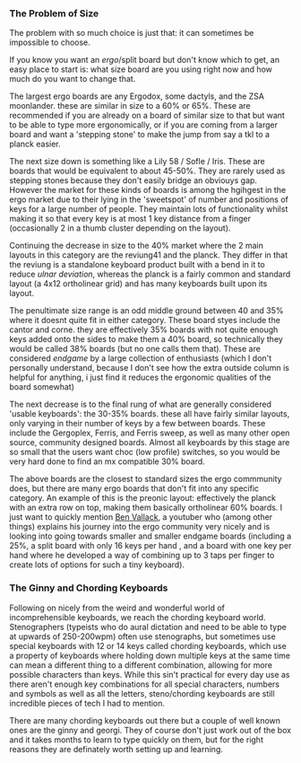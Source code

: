 ### The Problem of Size
The problem with so much choice is just that: it can sometimes be impossible to choose.

If you know you want an *ergo*/split board but don't know which to get, an easy place to start is: what size board are you using right now and how much do you want to change that.

The largest ergo boards are any Ergodox, some dactyls, and the ZSA moonlander. these are similar in size to a 60% or 65%. These are recommended if you are already on a board of similar size to that but want to be able to type more ergonomically, or if you are coming from a larger board and want a 'stepping stone' to make the jump from say a tkl to a planck easier.

The next size down is something like a Lily 58 / Sofle / Iris. These are boards that would be equivalent to about 45-50%. They are rarely used as stepping stones because they don't easily bridge an obviouys gap. However the market for these kinds of boards is among the hgihgest in the ergo market due to their lying in the 'sweetspot' of number and positions of keys for a large number of people. They maintain lots of functionality whilst making it so that every key is at most 1 key distance from a finger (occasionally 2 in a thumb cluster depending on the layout).

Continuing the decrease in size to the 40% market where the 2 main layouts in this category are the reviung41 and the planck. They differ in that the reviung is a standalone keyboard product built with a bend in it to reduce *ulnar deviation*, whereas the planck is a fairly common and standard layout (a 4x12 ortholinear grid) and has many keyboards built upon its layout.

The penultimate size range is an odd middle ground between 40 and 35% where it doesnt quite fit in either category. These board styes include the cantor and corne. they are effectively 35% boards with not quite enough keys added onto the sides to make them a 40% board, so technically they would be called 38% boards (but no one calls them that). These are considered *endgame* by a large collection of enthusiasts (which I don't personally understand, because I don't see how the extra outside column is helpful for anything, i just find it reduces the ergonomic qualities of the board somewhat)

The next decrease is to the final rung of what are generally considered 'usable keyboards': the 30-35% boards. these all have fairly similar layouts, only varying in their number of keys by a few between boards. These include the Gergoplex, Ferris, and Ferris sweep, as well as many other open source, community designed boards. Almost all keyboards by this stage are so small that the users want choc (low profile) switches, so you would be very hard done to find an mx compatible 30% board.

The above boards are the closest to standard sizes the ergo commmunity does, but there are many ergo boards that don't fit into any specific category. An example of this is the preonic layout: effectively the planck with an extra row on top, making them basically ortholinear 60% boards. 
I just want to quickly mention [Ben Vallack](https://www.youtube.com/benvallack), a youtuber who (among other things) explains his journey into the ergo community very nicely and is looking into going towards smaller and smaller endgame boards (including a 25%, a split board with only 16 keys per hand , and a board with one key per hand where he developed a way of combining up to 3 taps per finger to create lots of options for such a tiny keyboard).

### The Ginny and Chording Keyboards
Following on nicely from the weird and wonderful world of incomprehensible keyboards, we reach the chording keyboard world.
Stenographers (typeists who do aural dictation and need to be able to type at upwards of 250-200wpm) often use stenographs, but sometimes use special keyboards with 12 or 14 keys called chording keyboards, which use a property of keyboards where holding down multiple keys at the same time can mean a different thing to a different combination, allowing for more possible characters than keys. While this sin't practical for every day use as there aren't enough key combinations for all special characters, numbers and symbols as well as all the letters, steno/chording keyboards are still incredible pieces of tech I had to mention.

There are many chording keyboards out there but a couple of well known ones are the ginny and georgi. They of course don't just work out of the box and it takes months to learn to type quickly on them, but for the right reasons they are definately worth setting up and learning.